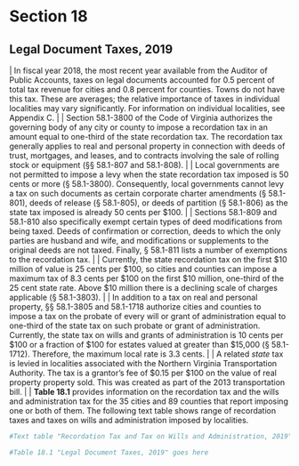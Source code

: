 # Section 18

## Legal Document Taxes, 2019
|   In fiscal  year  2018,  the  most  recent  year  available  from  the Auditor of Public Accounts, taxes on legal documents  accounted for 0.5 percent of total tax revenue for cities and 0.8 percent for counties. Towns do not have this tax. These are averages; the relative importance of taxes in individual localities may vary significantly. For information on individual localities, see Appendix C.
|
|   Section 58.1-3800 of the Code of Virginia authorizes the governing body of any city or county to impose a recordation tax in an amount equal to one-third of the state recordation tax. The recordation tax generally applies to real and personal property in connection with deeds of trust, mortgages, and leases, and to contracts involving the sale of rolling stock or equipment (§§ 58.1-807 and 58.1-808). 
|
|   Local governments are not permitted to impose a levy when the state recordation tax imposed is 50 cents or more (§  58.1-3800).  Consequently,  local  governments  cannot  levy a tax on such documents as certain corporate charter amendments (§ 58.1-801), deeds of release (§ 58.1-805), or deeds of partition (§ 58.1-806) as the state tax imposed is already 50 cents per $100. 
|
|   Sections  58.1-809 and 58.1-810 also specifically exempt certain types of deed modifications from being taxed. Deeds of confirmation or correction, deeds to which the only parties are husband and wife, and modifications or supplements to the  original  deeds  are  not  taxed.  Finally,  §  58.1-811  lists  a  number of exemptions to the recordation tax. 
|
|   Currently,  the  state  recordation  tax  on  the  first  \$10 million of value is 25 cents per \$100, so cities and counties can  impose  a  maximum  tax  of  8.3  cents  per  \$100  on  the  first \$10 million, one-third of the 25 cent state rate. Above $10 million there is a declining scale of charges applicable (§ 58.1-3803).
|
|   In  addition  to  a  tax  on  real  and  personal  property,  §§ 58.1-3805 and 58.1-1718 authorize cities and counties to  impose  a  tax  on  the  probate  of  every  will  or  grant  of  administration  equal  to  one-third  of  the  state  tax  on  such  probate or grant of administration. Currently, the state tax on wills and grants of administration is 10 cents per \$100 or a fraction of \$100 for estates valued at greater than $15,000 (§  58.1-1712).  Therefore,  the  maximum  local  rate  is 3.3 cents.
|
|   A  related  *state*  tax  is  levied  in  localities  associated  with  the  Northern  Virginia  Transportation  Authority.  The  tax is a grantor’s fee of \$0.15 per $100 on the value of real property property sold. This was created as part of the 2013 transportation bill.
|
|   **Table  18.1**  provides  information  on  the  recordation  tax  and  the  wills  and  administration  tax  for  the  35  cities  and 89 counties that report imposing one or both of them. The following text table shows range of recordation taxes and taxes on wills and administration imposed by localities. 


```r
#Text table "Recordation Tax and Tax on Wills and Administration, 2019" goes here

#Table 18.1 "Legal Document Taxes, 2019" goes here
```

